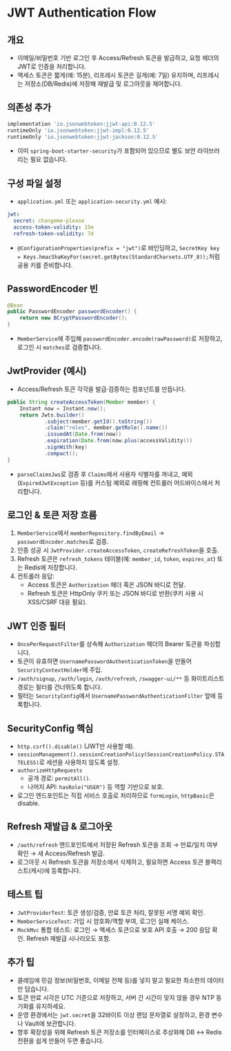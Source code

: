 # JWT Authentication Flow

## 개요
- 이메일/비밀번호 기반 로그인 후 Access/Refresh 토큰을 발급하고, 요청 헤더의 JWT로 인증을 처리합니다.
- 액세스 토큰은 짧게(예: 15분), 리프레시 토큰은 길게(예: 7일) 유지하며, 리프레시는 저장소(DB/Redis)에 저장해 재발급 및 로그아웃을 제어합니다.

## 의존성 추가
```groovy
implementation 'io.jsonwebtoken:jjwt-api:0.12.5'
runtimeOnly 'io.jsonwebtoken:jjwt-impl:0.12.5'
runtimeOnly 'io.jsonwebtoken:jjwt-jackson:0.12.5'
```
- 이미 `spring-boot-starter-security`가 포함되어 있으므로 별도 보안 라이브러리는 필요 없습니다.

## 구성 파일 설정
- `application.yml` 또는 `application-security.yml` 예시:
```yaml
jwt:
  secret: changeme-please
  access-token-validity: 15m
  refresh-token-validity: 7d
```
- `@ConfigurationProperties(prefix = "jwt")`로 바인딩하고, `SecretKey key = Keys.hmacShaKeyFor(secret.getBytes(StandardCharsets.UTF_8));`처럼 공용 키를 준비합니다.

## PasswordEncoder 빈
```java
@Bean
public PasswordEncoder passwordEncoder() {
    return new BCryptPasswordEncoder();
}
```
- `MemberService`에 주입해 `passwordEncoder.encode(rawPassword)`로 저장하고, 로그인 시 `matches`로 검증합니다.

## JwtProvider (예시)
- Access/Refresh 토큰 각각을 발급·검증하는 컴포넌트를 만듭니다.
```java
public String createAccessToken(Member member) {
    Instant now = Instant.now();
    return Jwts.builder()
            .subject(member.getId().toString())
            .claim("roles", member.getRole().name())
            .issuedAt(Date.from(now))
            .expiration(Date.from(now.plus(accessValidity)))
            .signWith(key)
            .compact();
}
```
- `parseClaimsJws`로 검증 후 `Claims`에서 사용자 식별자를 꺼내고, 예외(`ExpiredJwtException` 등)를 커스텀 예외로 래핑해 컨트롤러 어드바이스에서 처리합니다.

## 로그인 & 토큰 저장 흐름
1. `MemberService`에서 `memberRepository.findByEmail` → `passwordEncoder.matches`로 검증.
2. 인증 성공 시 `JwtProvider.createAccessToken`, `createRefreshToken`을 호출.
3. Refresh 토큰은 `refresh_tokens` 테이블(예: `member_id`, `token`, `expires_at`) 또는 Redis에 저장합니다.
4. 컨트롤러 응답:
   - Access 토큰은 `Authorization` 헤더 혹은 JSON 바디로 전달.
   - Refresh 토큰은 HttpOnly 쿠키 또는 JSON 바디로 반환(쿠키 사용 시 XSS/CSRF 대응 필요).

## JWT 인증 필터
- `OncePerRequestFilter`를 상속해 `Authorization` 헤더의 Bearer 토큰을 파싱합니다.
- 토큰이 유효하면 `UsernamePasswordAuthenticationToken`을 만들어 `SecurityContextHolder`에 주입.
- `/auth/signup`, `/auth/login`, `/auth/refresh`, `/swagger-ui/**` 등 화이트리스트 경로는 필터를 건너뛰도록 합니다.
- 필터는 `SecurityConfig`에서 `UsernamePasswordAuthenticationFilter` 앞에 등록합니다.

## SecurityConfig 핵심
- `http.csrf().disable()` (JWT만 사용할 때).
- `sessionManagement().sessionCreationPolicy(SessionCreationPolicy.STATELESS)`로 세션을 사용하지 않도록 설정.
- `authorizeHttpRequests`
  - 공개 경로: `permitAll()`.
  - 나머지 API: `hasRole("USER")` 등 역할 기반으로 보호.
- 로그인 엔드포인트는 직접 서비스 호출로 처리하므로 `formLogin`, `httpBasic`은 disable.

## Refresh 재발급 & 로그아웃
- `/auth/refresh` 엔드포인트에서 저장된 Refresh 토큰을 조회 → 만료/일치 여부 확인 → 새 Access/Refresh 발급.
- 로그아웃 시 Refresh 토큰을 저장소에서 삭제하고, 필요하면 Access 토큰 블랙리스트(캐시)에 등록합니다.

## 테스트 팁
- `JwtProviderTest`: 토큰 생성/검증, 만료 토큰 처리, 잘못된 서명 예외 확인.
- `MemberServiceTest`: 가입 시 암호화/역할 부여, 로그인 실패 케이스.
- `MockMvc` 통합 테스트: 로그인 → 액세스 토큰으로 보호 API 호출 → 200 응답 확인. Refresh 재발급 시나리오도 포함.

## 추가 팁
- 클레임에 민감 정보(비밀번호, 이메일 전체 등)를 넣지 말고 필요한 최소한의 데이터만 담습니다.
- 토큰 만료 시각은 UTC 기준으로 저장하고, 서버 간 시간이 맞지 않을 경우 NTP 동기화를 유지하세요.
- 운영 환경에서는 `jwt.secret`을 32바이트 이상 랜덤 문자열로 설정하고, 환경 변수나 Vault에 보관합니다.
- 향후 확장성을 위해 Refresh 토큰 저장소를 인터페이스로 추상화해 DB ↔ Redis 전환을 쉽게 만들어 두면 좋습니다.
